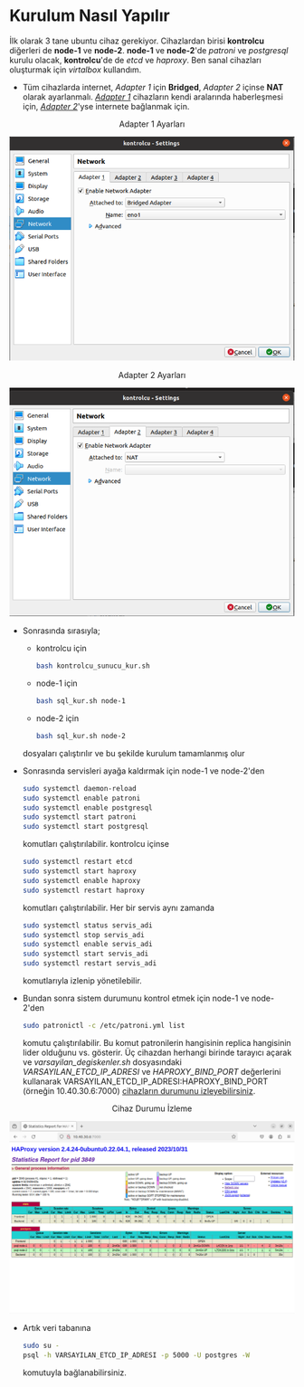 # Kurulum Nasıl Yapılır
İlk olarak 3 tane ubuntu cihaz gerekiyor. Cihazlardan birisi **kontrolcu** diğerleri de **node-1** ve **node-2**. **node-1** ve **node-2**'de _patroni_ ve _postgresql_ kurulu olacak, **kontrolcu**'de de _etcd_ ve _haproxy_. Ben sanal cihazları oluşturmak için _virtalbox_ kullandım. 
* Tüm cihazlarda internet, _Adapter 1_ için **Bridged**, _Adapter 2_ içinse **NAT** olarak ayarlanmalı. [_Adapter 1_](#Adapter_1) cihazların kendi aralarında haberleşmesi için, [_Adapter 2_](#Adapter_2)'yse internete bağlanmak için.  



<p align="center"><span id="Adapter_1">Adapter 1 Ayarları</span></p>

![resim yk](readme_fotolari/ethernet1.png)


<p align="center"><span id="Adapter_2">Adapter 2 Ayarları</span></p>


![resim yk](readme_fotolari/ethernet2.png)


* Sonrasında sırasıyla;

    * kontrolcu için
        ```sh
        bash kontrolcu_sunucu_kur.sh
        ``` 
    * node-1 için
        ```sh
        bash sql_kur.sh node-1
        ``` 
    * node-2 için
        ```sh
        bash sql_kur.sh node-2
        ```
    dosyaları çalıştırılır ve bu şekilde kurulum tamamlanmış olur
* Sonrasında servisleri ayağa kaldırmak için node-1 ve node-2'den 
    ```sh
    sudo systemctl daemon-reload
    sudo systemctl enable patroni 
    sudo systemctl enable postgresql
    sudo systemctl start patroni
    sudo systemctl start postgresql
    ```
    komutları çalıştırılabilir. kontrolcu içinse 
    ```sh
    sudo systemctl restart etcd
    sudo systemctl start haproxy
    sudo systemctl enable haproxy
    sudo systemctl restart haproxy
    ```
    komutları çalıştırılabilir. Her bir servis aynı zamanda 
    ```sh
    sudo systemctl status servis_adi
    sudo systemctl stop servis_adi
    sudo systemctl enable servis_adi
    sudo systemctl start servis_adi
    sudo systemctl restart servis_adi
    ```
    komutlarıyla izlenip yönetilebilir.
* Bundan sonra sistem durumunu kontrol etmek için node-1 ve node-2'den
    ```sh 
    sudo patronictl -c /etc/patroni.yml list
    ```
    komutu çalıştırılabilir. Bu komut patronilerin hangisinin replica hangisinin lider olduğunu vs. gösterir. Üç cihazdan herhangi birinde tarayıcı açarak ve _varsayilan_degiskenler.sh_ dosyasındaki _VARSAYILAN_ETCD_IP_ADRESI_ ve _HAPROXY_BIND_PORT_  değerlerini kullanarak VARSAYILAN_ETCD_IP_ADRESI:HAPROXY_BIND_PORT (örneğin 10.40.30.6:7000) [cihazların durumunu izleyebilirsiniz](#proxy_port).

<p align="center"><span id="proxy_port">Cihaz Durumu İzleme</span></p>


![resim yk](readme_fotolari/proxy_port.png)

* Artık veri tabanına 
    ```sh
    sudo su - 
    psql -h VARSAYILAN_ETCD_IP_ADRESI -p 5000 -U postgres -W
    ```
    komutuyla bağlanabilirsiniz.